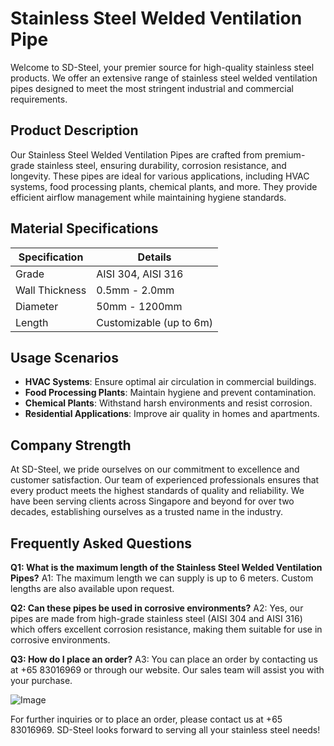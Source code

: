 # Stainless Steel Welded Ventilation Pipe

Welcome to SD-Steel, your premier source for high-quality stainless steel products. We offer an extensive range of stainless steel welded ventilation pipes designed to meet the most stringent industrial and commercial requirements.

## Product Description

Our Stainless Steel Welded Ventilation Pipes are crafted from premium-grade stainless steel, ensuring durability, corrosion resistance, and longevity. These pipes are ideal for various applications, including HVAC systems, food processing plants, chemical plants, and more. They provide efficient airflow management while maintaining hygiene standards.

## Material Specifications

| Specification | Details |
|---------------|---------|
| Grade         | AISI 304, AISI 316 |
| Wall Thickness | 0.5mm - 2.0mm |
| Diameter      | 50mm - 1200mm |
| Length        | Customizable (up to 6m) |

## Usage Scenarios

- **HVAC Systems**: Ensure optimal air circulation in commercial buildings.
- **Food Processing Plants**: Maintain hygiene and prevent contamination.
- **Chemical Plants**: Withstand harsh environments and resist corrosion.
- **Residential Applications**: Improve air quality in homes and apartments.

## Company Strength

At SD-Steel, we pride ourselves on our commitment to excellence and customer satisfaction. Our team of experienced professionals ensures that every product meets the highest standards of quality and reliability. We have been serving clients across Singapore and beyond for over two decades, establishing ourselves as a trusted name in the industry.

## Frequently Asked Questions

**Q1: What is the maximum length of the Stainless Steel Welded Ventilation Pipes?**
A1: The maximum length we can supply is up to 6 meters. Custom lengths are also available upon request.

**Q2: Can these pipes be used in corrosive environments?**
A2: Yes, our pipes are made from high-grade stainless steel (AISI 304 and AISI 316) which offers excellent corrosion resistance, making them suitable for use in corrosive environments.

**Q3: How do I place an order?**
A3: You can place an order by contacting us at +65 83016969 or through our website. Our sales team will assist you with your purchase.

![Image](https://github.com/user-attachments/assets/2567258e-e124-4816-932d-1809bd27ef0b)

For further inquiries or to place an order, please contact us at +65 83016969. SD-Steel looks forward to serving all your stainless steel needs!